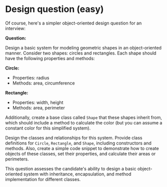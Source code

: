 # Design question (easy)

Of course, here's a simpler object-oriented design question for an interview:

**Question:**

Design a basic system for modeling geometric shapes in an object-oriented manner. Consider two shapes: circles and rectangles. Each shape should have the following properties and methods:

**Circle:**
- Properties: radius
- Methods: area, circumference

**Rectangle:**
- Properties: width, height
- Methods: area, perimeter

Additionally, create a base class called `Shape` that these shapes inherit from, which should include a method to calculate the color (but you can assume a constant color for this simplified system).

Design the classes and relationships for this system. Provide class definitions for `Circle`, `Rectangle`, and `Shape`, including constructors and methods. Also, create a simple code snippet to demonstrate how to create objects of these classes, set their properties, and calculate their areas or perimeters.

This question assesses the candidate's ability to design a basic object-oriented system with inheritance, encapsulation, and method implementation for different classes.
